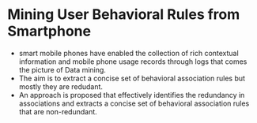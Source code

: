 # Mining User Behavioral Rules from Smartphone
- smart mobile phones have enabled the collection of rich contextual information and mobile phone usage records through logs that comes the picture of Data mining.
- The aim is to extract a concise set of behavioral association rules but mostly they are redudant.
-  An approach is proposed that effectively identifies the redundancy in associations and extracts a concise set of behavioral association rules that are non-redundant.
